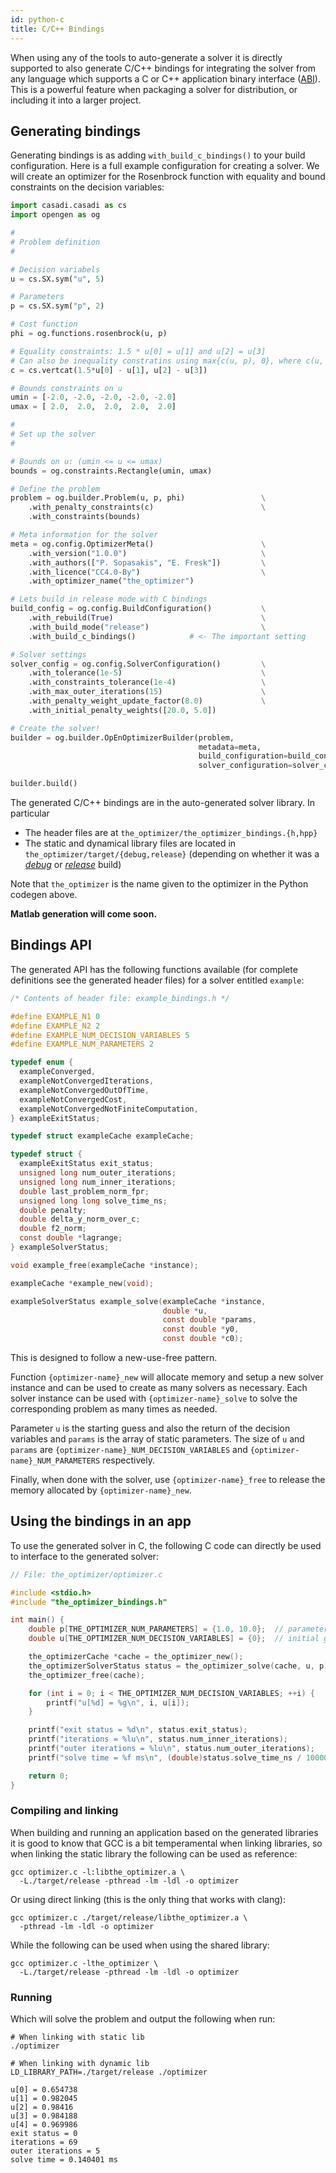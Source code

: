 ```yaml
---
id: python-c
title: C/C++ Bindings
---
```


<script type="text/x-mathjax-config">MathJax.Hub.Config({tex2jax: {inlineMath: [['$','$'], ['\\(','\\)']]}});</script>
<script type="text/javascript" async src="https://cdn.mathjax.org/mathjax/latest/MathJax.js?config=TeX-AMS-MML_HTMLorMML"></script>

When using any of the tools to auto-generate a solver it is directly supported to also generate C/C++ bindings for integrating the solver from any language which supports a C or C++ application binary interface ([ABI]). This is a powerful feature when packaging a solver for distribution, or including it into a larger project.

[ABI]: https://en.wikipedia.org/wiki/Application_binary_interface

## Generating bindings

Generating bindings is as adding `with_build_c_bindings()` to your build configuration. 
Here is a full example configuration for creating a solver. We will create an optimizer 
for the Rosenbrock function with equality and bound constraints on the decision variables:

```python
import casadi.casadi as cs
import opengen as og

#
# Problem definition
#

# Decision variabels
u = cs.SX.sym("u", 5)

# Parameters
p = cs.SX.sym("p", 2)

# Cost function
phi = og.functions.rosenbrock(u, p)

# Equality constraints: 1.5 * u[0] = u[1] and u[2] = u[3]
# Can also be inequality constratins using max{c(u, p), 0}, where c(u, p) < 0.
c = cs.vertcat(1.5*u[0] - u[1], u[2] - u[3])

# Bounds constraints on u
umin = [-2.0, -2.0, -2.0, -2.0, -2.0]
umax = [ 2.0,  2.0,  2.0,  2.0,  2.0]

#
# Set up the solver
#

# Bounds on u: (umin <= u <= umax)
bounds = og.constraints.Rectangle(umin, umax)

# Define the problem
problem = og.builder.Problem(u, p, phi)                 \
    .with_penalty_constraints(c)                        \
    .with_constraints(bounds)

# Meta information for the solver
meta = og.config.OptimizerMeta()                        \
    .with_version("1.0.0")                              \
    .with_authors(["P. Sopasakis", "E. Fresk"])         \
    .with_licence("CC4.0-By")                           \
    .with_optimizer_name("the_optimizer")

# Lets build in release mode with C bindings
build_config = og.config.BuildConfiguration()           \
    .with_rebuild(True)                                 \
    .with_build_mode("release")                         \
    .with_build_c_bindings()            # <- The important setting

# Solver settings
solver_config = og.config.SolverConfiguration()         \
    .with_tolerance(1e-5)                               \
    .with_constraints_tolerance(1e-4)                   \
    .with_max_outer_iterations(15)                      \
    .with_penalty_weight_update_factor(8.0)             \
    .with_initial_penalty_weights([20.0, 5.0])

# Create the solver!
builder = og.builder.OpEnOptimizerBuilder(problem,
                                          metadata=meta,
                                          build_configuration=build_config,
                                          solver_configuration=solver_config)

builder.build()
```

The generated C/C++ bindings are in the auto-generated solver library.
In particular

* The header files are at `the_optimizer/the_optimizer_bindings.{h,hpp}` 
* The static and dynamical library files are located in `the_optimizer/target/{debug,release}` (depending on whether it was a [*debug*] or [*release*] build) 

Note that `the_optimizer` is the name given to the optimizer in the Python codegen above.

[*debug*]: /optimization-engine/docs/python-advanced#build-options
[*release*]: /optimization-engine/docs/python-advanced#build-options

**Matlab generation will come soon.**

## Bindings API

The generated API has the following functions available (for complete definitions see the generated header files) for a solver entitled `example`:

```c
/* Contents of header file: example_bindings.h */

#define EXAMPLE_N1 0
#define EXAMPLE_N2 2
#define EXAMPLE_NUM_DECISION_VARIABLES 5
#define EXAMPLE_NUM_PARAMETERS 2

typedef enum {
  exampleConverged,
  exampleNotConvergedIterations,
  exampleNotConvergedOutOfTime,
  exampleNotConvergedCost,
  exampleNotConvergedNotFiniteComputation,
} exampleExitStatus;

typedef struct exampleCache exampleCache;

typedef struct {
  exampleExitStatus exit_status;
  unsigned long num_outer_iterations;
  unsigned long num_inner_iterations;
  double last_problem_norm_fpr;  
  unsigned long long solve_time_ns;
  double penalty;
  double delta_y_norm_over_c;
  double f2_norm;
  const double *lagrange;
} exampleSolverStatus;

void example_free(exampleCache *instance);

exampleCache *example_new(void);

exampleSolverStatus example_solve(exampleCache *instance,
                                  double *u,
                                  const double *params,
                                  const double *y0,
                                  const double *c0);
```

This is designed to follow a new-use-free pattern. 

Function `{optimizer-name}_new` will allocate memory and setup a new solver instance and can be used to create as many solvers as necessary. Each solver instance can be used with `{optimizer-name}_solve` to solve the corresponding problem as many times as needed. 

Parameter `u` is the starting guess and also the return of the decision variables and `params` is the array of static parameters. The size of `u` and `params` are `{optimizer-name}_NUM_DECISION_VARIABLES` and `{optimizer-name}_NUM_PARAMETERS` respectively. 

Finally, when done with the solver, use `{optimizer-name}_free` to release the memory allocated by `{optimizer-name}_new`.


## Using the bindings in an app

To use the generated solver in C, the following C code can directly be used to interface to the generated solver:

```c
// File: the_optimizer/optimizer.c

#include <stdio.h>
#include "the_optimizer_bindings.h"

int main() {
	double p[THE_OPTIMIZER_NUM_PARAMETERS] = {1.0, 10.0};  // parameter
	double u[THE_OPTIMIZER_NUM_DECISION_VARIABLES] = {0};  // initial guess

	the_optimizerCache *cache = the_optimizer_new();
	the_optimizerSolverStatus status = the_optimizer_solve(cache, u, p);
	the_optimizer_free(cache);

	for (int i = 0; i < THE_OPTIMIZER_NUM_DECISION_VARIABLES; ++i) {
		printf("u[%d] = %g\n", i, u[i]);
	}

	printf("exit status = %d\n", status.exit_status);
	printf("iterations = %lu\n", status.num_inner_iterations);
	printf("outer iterations = %lu\n", status.num_outer_iterations);
	printf("solve time = %f ms\n", (double)status.solve_time_ns / 1000000.0);

	return 0;
}
```

### Compiling and linking

When building and running an application based on the generated libraries it is good to know that GCC is a bit temperamental when linking libraries, so when linking the static library the following can be used as reference:

```console
gcc optimizer.c -l:libthe_optimizer.a \
  -L./target/release -pthread -lm -ldl -o optimizer
```

Or using direct linking (this is the only thing that works with clang):

```console
gcc optimizer.c ./target/release/libthe_optimizer.a \
  -pthread -lm -ldl -o optimizer
```

While the following can be used when using the shared library:

```console
gcc optimizer.c -lthe_optimizer \
  -L./target/release -pthread -lm -ldl -o optimizer
```

### Running

Which will solve the problem and output the following when run:

```console
# When linking with static lib
./optimizer

# When linking with dynamic lib
LD_LIBRARY_PATH=./target/release ./optimizer

u[0] = 0.654738
u[1] = 0.982045
u[2] = 0.98416
u[3] = 0.984188
u[4] = 0.969986
exit status = 0
iterations = 69
outer iterations = 5
solve time = 0.140401 ms
```
